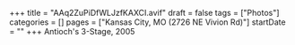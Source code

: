 +++
title = "AAq2ZuPiDfWLJzfKAXCI.avif"
draft = false
tags = ["Photos"]
categories = []
pages = ["Kansas City, MO (2726 NE Vivion Rd)"]
startDate = ""
+++
Antioch's 3-Stage, 2005
